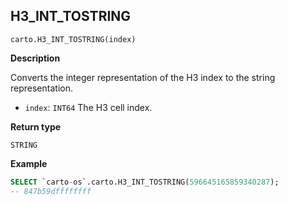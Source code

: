 ## H3_INT_TOSTRING

```sql:signature
carto.H3_INT_TOSTRING(index)
```

**Description**

Converts the integer representation of the H3 index to the string representation.

* `index`: `INT64` The H3 cell index.

**Return type**

`STRING`


**Example**


```sql
SELECT `carto-os`.carto.H3_INT_TOSTRING(596645165859340287);
-- 847b59dffffffff
```